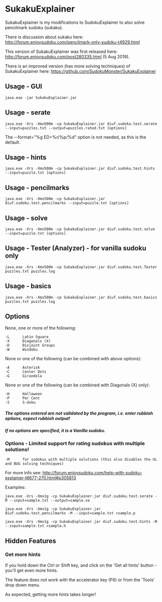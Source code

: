 # SukakuExplainer

SukakuExplainer is my modifications to SudokuExplainer to also solve pencilmark sudoku (sukaku).

There is discussion about sukaku here: http://forum.enjoysudoku.com/pencilmark-only-sudoku-t4929.html

This version of SukakuExplainer was first released here: http://forum.enjoysudoku.com/post280335.html (5 Aug 2019).

There is an improved version (has more solving techniques) of SukakuExplainer here: https://github.com/SudokuMonster/SukakuExplainer

## Usage - GUI
```
java.exe -jar SukakuExplainer.jar
```
## Usage - serate
```
java.exe -Xrs -Xmx500m -cp SukakuExplainer.jar diuf.sudoku.test.serate --input=puzzles.txt --output=puzzles.rated.txt [options]
```
The --format="%g ED=%r/%p/%d" option is not needed, as this is the default.
## Usage - hints
```
java.exe -Xrs -Xmx500m -cp SukakuExplainer.jar diuf.sudoku.test.hints --input=puzzle.txt [options]
```
## Usage - pencilmarks
```
java.exe -Xrs -Xmx500m -cp SukakuExplainer.jar diuf.sudoku.test.pencilmarks --input=puzzle.txt [options]
```
## Usage - solve
```
java.exe -Xrs -Xmx500m -cp SukakuExplainer.jar diuf.sudoku.test.solve --input=puzzle.txt [options]
```
## Usage - Tester (Analyzer) - for vanilla sudoku only
```
java.exe -Xrs -Xmx500m -cp SukakuExplainer.jar diuf.sudoku.test.Tester puzzles.txt puzzles.log
```
## Usage - basics
```
java.exe -Xrs -Xmx500m -cp SukakuExplainer.jar diuf.sudoku.test.basics puzzles.txt puzzles.log
```
## Options
None, one or more of the following:
```
-L      Latin Square
-X      Diagonals (X)
-D      Disjoint Groups
-W      Windoku
```
None or one of the following (can be combined with above options):
```
-A      Asterisk
-C      Center Dots
-G      Girandola
```
None or one of the following (can be combined with Diagonals (X) only):
```
-H      Halloween
-P      Per Cent
-S      S-doku
```
##### The options entered are not validated by the program, i.e. enter rubbish options, expect rubbish output!
##### If no options are specified, it is a Vanilla sudoku.

### Options - Limited support for rating sudokus with multiple solutions!
```
-M      for sudokus with multiple solutions (this also disables the UL and BUG solving techniques)
```
For more info see: http://forum.enjoysudoku.com/help-with-sudoku-explainer-t6677-270.html#p305813

Examples:
```
java.exe -Xrs -Xmx1g -cp SukakuExplainer.jar diuf.sudoku.test.serate -M --input=sample.txt --output=sample.se

java.exe -Xrs -Xmx1g -cp SukakuExplainer.jar diuf.sudoku.test.pencilmarks -M --input=sample.txt >sample.p

java.exe -Xrs -Xmx1g -cp SukakuExplainer.jar diuf.sudoku.test.hints -M --input=sample.txt >sample.h
```
## Hidden Features
### Get more hints
If you hold down the Ctrl or Shift key, and click on the 'Get all hints' button - you'll get even more hints.

The feature does not work with the accelerator key (F6) or from the 'Tools' drop down menu.

As expected, getting more hints takes longer!

&nbsp;

